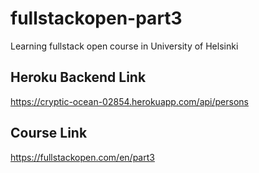 # fullstackopen-part3
Learning fullstack open course in University of Helsinki 

## Heroku Backend Link
https://cryptic-ocean-02854.herokuapp.com/api/persons

## Course Link
https://fullstackopen.com/en/part3
